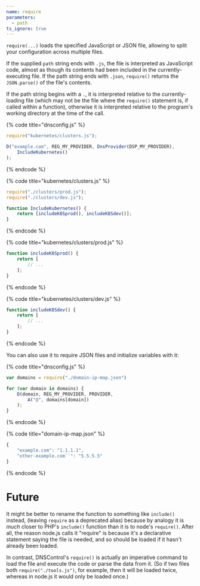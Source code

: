 ```yaml
---
name: require
parameters:
  - path
ts_ignore: true
---
```


`require(...)` loads the specified JavaScript or JSON file, allowing
to split your configuration across multiple files.

If the supplied `path` string ends with `.js`, the file is interpreted
as JavaScript code, almost as though its contents had been included in
the currently-executing file.  If  the path string ends with `.json`,
`require()` returns the `JSON.parse()` of the file's contents.

If the path string begins with a `.`, it is interpreted relative to
the currently-loading file (which may not be the file where the
`require()` statement is, if called within a function), otherwise it
is interpreted relative to the program's working directory at the time
of the call.

{% code title="dnsconfig.js" %}
```javascript
require("kubernetes/clusters.js");

D("example.com", REG_MY_PROVIDER, DnsProvider(DSP_MY_PROVIDER),
    IncludeKubernetes()
);
```
{% endcode %}

{% code title="kubernetes/clusters.js" %}
```javascript
require("./clusters/prod.js");
require("./clusters/dev.js");

function IncludeKubernetes() {
    return [includeK8Sprod(), includeK8Sdev()];
}
```
{% endcode %}

{% code title="kubernetes/clusters/prod.js" %}
```javascript
function includeK8Sprod() {
    return [
        // ...
    ];
}
```
{% endcode %}

{% code title="kubernetes/clusters/dev.js" %}
```javascript
function includeK8Sdev() {
    return [
        // ...
    ];
}
```
{% endcode %}

You can also use it to require JSON files and initialize variables with it:

{% code title="dnsconfig.js" %}
```javascript
var domains = require("./domain-ip-map.json")

for (var domain in domains) {
    D(domain, REG_MY_PROVIDER, PROVIDER,
        A("@", domains[domain])
    );
}
```
{% endcode %}

{% code title="domain-ip-map.json" %}
```javascript
{
    "example.com": "1.1.1.1",
    "other-example.com``": "5.5.5.5"
}
```
{% endcode %}

# Future

It might be better to rename the function to something like
`include()` instead, (leaving `require` as a deprecated alias) because
by analogy it is *much* closer to PHP's `include()` function than it
is to node's `require()`.  After all, the reason node.js calls it
"require" is because it's a declarative statement saying the file is
needed, and so should be loaded if it hasn't already been loaded.

In contrast, DNSControl's `require()` is actually an imperative command to
load the file and execute the code or parse the data from it.  (So if
two files both `require("./tools.js")`, for example, then it will be
loaded twice, whereas in node.js it would only be loaded once.)
